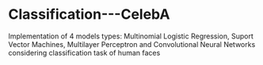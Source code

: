 # Classification---CelebA
Implementation of 4 models types: Multinomial Logistic Regression, Suport Vector Machines, Multilayer Perceptron and Convolutional Neural Networks considering classification task of human faces
